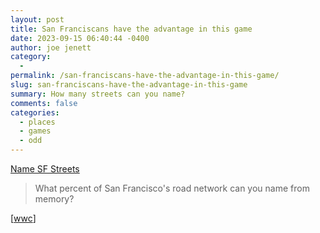 ```yaml
---
layout: post
title: San Franciscans have the advantage in this game
date: 2023-09-15 06:40:44 -0400
author: joe jenett
category:
  - 
permalink: /san-franciscans-have-the-advantage-in-this-game/
slug: san-franciscans-have-the-advantage-in-this-game
summary: How many streets can you name?
comments: false
categories:
  - places
  - games
  - odd
---
```

<p><a title="Name SF Streets" href="https://carvin.github.io/sf-street-names/">Name SF Streets</a></p>
<blockquote><p>What percent of San Francisco's road network can you name from memory?</p></blockquote>
<p>
[<a href="https://pinboard.in/u:wwc">wwc</a>]
</p>

<a style="display:none;" href="https://brid.gy/publish/mastodon"><small>(cross-posted to mastodon)</small></a>
